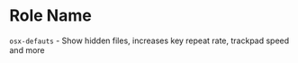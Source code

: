 Role Name
=========

`osx-defauts` - Show hidden files, increases key repeat rate, trackpad speed and more